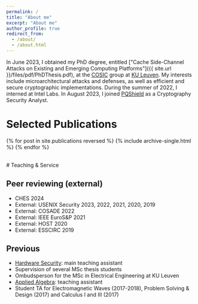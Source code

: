 ```yaml
---
permalink: /
title: "About me"
excerpt: "About me"
author_profile: true
redirect_from: 
  - /about/
  - /about.html
---
```


In June 2023, I obtained my PhD degree, entitled ["Cache Side-Channel Attacks on Existing and Emerging Computing Platforms"]({{ site.url }}/files/pdf/PhDThesis.pdf), at the [COSIC](https://esat.kuleuven.be/cosic/) group at [KU Leuven](https://kuleuven.be/english/).
My interests include microarchitectural attacks and defenses, as well as efficient and secure cryptographic implementations.
During the summer of 2022, I interned at Intel Labs.
In August 2023, I joined [PQShield](https://pqshield.com/) as a Cryptography Security Analyst.

# Selected Publications
{% for post in site.publications reversed %}
  {% include archive-single.html %}
{% endfor %}

<br>
# Teaching & Service 

## Peer reviewing (external)
- CHES 2024
- External: USENIX Security 2023, 2022, 2021, 2020, 2019
- External: COSADE 2022
- External: IEEE EuroS&P 2021
- External: HOST 2020
- External: ESSCIRC 2019

## Previous 
- [Hardware Security](https://onderwijsaanbod.kuleuven.be/syllabi/e/H0E85AE.htm#activetab=doelstellingen_idp14987280): main teaching assistant
- Supervision of several MSc thesis students
- Ombudsperson for the MSc in Electrical Engineering at KU Leuven
- [Applied Algebra](https://onderwijsaanbod.kuleuven.be/syllabi/v/e/H01A4BE.htm#activetab=doelstellingen_idp5081088): teaching assistant
- Student TA for Electromagnetic Waves (2017-2018), Problem Solving & Design (2017) and Calculus I and III (2017)
